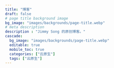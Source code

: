 ```yaml
---
title: "博客"
draft: false
# page title background image
bg_image: "images/backgrounds/page-title.webp"
# meta description
description : "Jimmy Song 的原创博客。"
cascade:
  bg_image: "images/backgrounds/page-title.webp"
  editable: true
  mobile_toc: true
  categories: ["云原生"]
  tags: ["云原生"]
---
```

